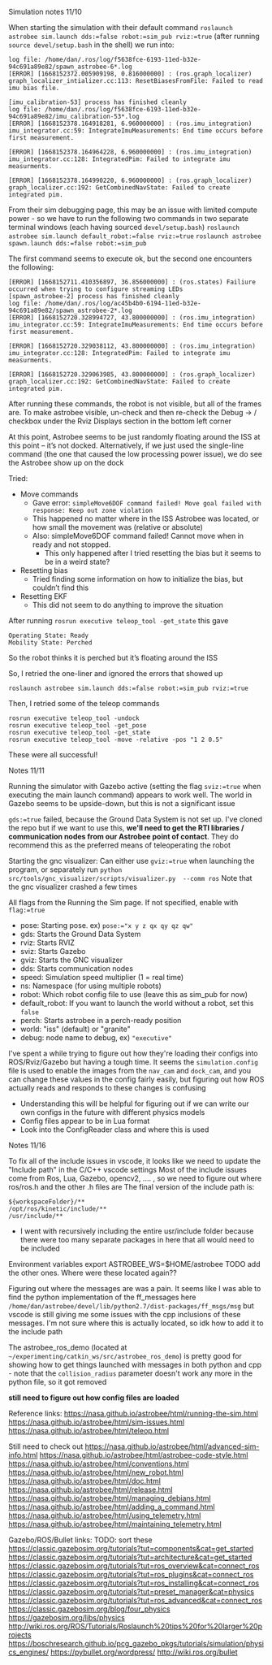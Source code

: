 Simulation notes 11/10

When starting the simulation with their default command
`roslaunch astrobee sim.launch dds:=false robot:=sim_pub rviz:=true`
(after running `source devel/setup.bash` in the shell)
we run into:
```
log file: /home/dan/.ros/log/f5638fce-6193-11ed-b32e-94c691a89e82/spawn_astrobee-6*.log
[ERROR] [1668152372.005909198, 0.816000000] : (ros.graph_localizer) graph_localizer_intializer.cc:113: ResetBiasesFromFile: Failed to read imu bias file.

[imu_calibration-53] process has finished cleanly
log file: /home/dan/.ros/log/f5638fce-6193-11ed-b32e-94c691a89e82/imu_calibration-53*.log
[ERROR] [1668152378.164918281, 6.960000000] : (ros.imu_integration) imu_integrator.cc:59: IntegrateImuMeasurements: End time occurs before first measurement.

[ERROR] [1668152378.164964228, 6.960000000] : (ros.imu_integration) imu_integrator.cc:128: IntegratedPim: Failed to integrate imu measurments.

[ERROR] [1668152378.164990220, 6.960000000] : (ros.graph_localizer) graph_localizer.cc:192: GetCombinedNavState: Failed to create integrated pim.
```

From their sim debugging page, this may be an issue with limited compute power - so we have to run the following two commands in two separate terminal windows (each having sourced `devel/setup.bash`)
`roslaunch astrobee sim.launch default_robot:=false rviz:=true`
`roslaunch astrobee spawn.launch dds:=false robot:=sim_pub`

The first command seems to execute ok, but the second one encounters the following:
```
[ERROR] [1668152711.410356897, 36.856000000] : (ros.states) Failiure occurred when trying to configure streaming LEDs
[spawn_astrobee-2] process has finished cleanly
log file: /home/dan/.ros/log/ac45b4b0-6194-11ed-b32e-94c691a89e82/spawn_astrobee-2*.log
[ERROR] [1668152720.328994727, 43.800000000] : (ros.imu_integration) imu_integrator.cc:59: IntegrateImuMeasurements: End time occurs before first measurement.

[ERROR] [1668152720.329038112, 43.800000000] : (ros.imu_integration) imu_integrator.cc:128: IntegratedPim: Failed to integrate imu measurments.

[ERROR] [1668152720.329063985, 43.800000000] : (ros.graph_localizer) graph_localizer.cc:192: GetCombinedNavState: Failed to create integrated pim.
```
After running these commands, the robot is not visible, but all of the frames are. To make astrobee visible, un-check and then re-check the Debug → / checkbox under the Rviz Displays section in the bottom left corner

At this point, Astrobee seems to be just randomly floating around the ISS at this point – it’s not docked. Alternatively, if we just used the single-line command (the one that caused the low processing power issue), we do see the Astrobee show up on the dock

Tried:
- Move commands
    - Gave error: `simpleMove6DOF command failed! Move goal failed with response: Keep out zone violation`
    - This happened no matter where in the ISS Astrobee was located, or how small the movement was (relative or absolute)
    - Also: simpleMove6DOF command failed! Cannot move when in ready and not stopped.
        - This only happened after I tried resetting the bias but it seems to be in a weird state?
- Resetting bias
    - Tried finding some information on how to initialize the bias, but couldn’t find this
- Resetting EKF
    - This did not seem to do anything to improve the situation


After running `rosrun executive teleop_tool -get_state` this gave
```
Operating State: Ready
Mobility State: Perched
```

So the robot thinks it is perched but it’s floating around the ISS

So, I retried the one-liner and ignored the errors that showed up

`roslaunch astrobee sim.launch dds:=false robot:=sim_pub rviz:=true`

Then, I retried some of the teleop commands
```
rosrun executive teleop_tool -undock
rosrun executive teleop_tool -get_pose
rosrun executive teleop_tool -get_state
rosrun executive teleop_tool -move -relative -pos "1 2 0.5"
```

These were all successful!


Notes 11/11

Running the simulator with Gazebo active (setting the flag `sviz:=true` when executing the main launch command) appears to work well. The world in Gazebo seems to be upside-down, but this is not a significant issue

`gds:=true` failed, because the Ground Data System is not set up. I've cloned the repo but if we want to use this, **we'll need to get the RTI libraries / communication nodes from our Astrobee point of contact**. They do recommend this as the preferred means of teleoperating the robot

Starting the gnc visualizer: Can either use `gviz:=true` when launching the program, or separately run `python src/tools/gnc_visualizer/scripts/visualizer.py  --comm ros` 
Note that the gnc visualizer crashed a few times


All flags from the Running the Sim page. If not specified, enable with `flag:=true`
- pose: Starting pose. ex) `pose:="x y z qx qy qz qw"`
- gds: Starts the Ground Data System
- rviz: Starts RVIZ
- sviz: Starts Gazebo
- gviz: Starts the GNC visualizer
- dds: Starts communication nodes
- speed: Simulation speed multiplier (1 = real time)
- ns: Namespace (for using multiple robots)
- robot: Which robot config file to use (leave this as sim_pub for now)
- default_robot: If you want to launch the world without a robot, set this `false`
- perch: Starts astrobee in a perch-ready position
- world: "iss" (default) or "granite"
- debug: node name to debug, ex) `"executive"`

I've spent a while trying to figure out how they're loading their configs into ROS/Rviz/Gazebo but having a tough time. 
It seems the `simulation.config` file is used to enable the images from the `nav_cam` and `dock_cam`, and you can change these values in the config fairly easily, but figuring out how ROS actually reads and responds to these changes is confusing
- Understanding this will be helpful for figuring out if we can write our own configs in the future with different physics models
- Config files appear to be in Lua format
- Look into the ConfigReader class and where this is used


Notes 11/16

To fix all of the include issues in vscode, it looks like we need to update the "Include path" in the C/C++ vscode settings
Most of the include issues come from Ros, Lua, Gazebo, opencv2, .... , so we need to figure out where ros/ros.h and the other .h files are
The final version of the include path is:
```
${workspaceFolder}/**
/opt/ros/kinetic/include/**
/usr/include/**
```
- I went with recursively including the entire usr/include folder because there were too many separate packages in here that all would need to be included

Environment variables
export ASTROBEE_WS=$HOME/astrobee
TODO add the other ones. Where were these located again??

Figuring out where the messages are was a pain. It seems like I was able to find the python implementation of the ff_messages here `/home/dan/astrobee/devel/lib/python2.7/dist-packages/ff_msgs/msg` but vscode is still giving me some issues with the cpp inclusions of these messages. I'm not sure where this is actually located, so idk how to add it to the include path

The astrobee_ros_demo (located at `~/experimenting/catkin_ws/src/astrobee_ros_demo`) is pretty good for showing how to get things launched with messages in both python and cpp - note that the `collision_radius` parameter doesn't work any more in the python file, so it got removed

**still need to figure out how config files are loaded**


Reference links:
https://nasa.github.io/astrobee/html/running-the-sim.html
https://nasa.github.io/astrobee/html/sim-issues.html
https://nasa.github.io/astrobee/html/teleop.html


Still need to check out
https://nasa.github.io/astrobee/html/advanced-sim-info.html
https://nasa.github.io/astrobee/html/astrobee-code-style.html
https://nasa.github.io/astrobee/html/conventions.html
https://nasa.github.io/astrobee/html/new_robot.html
https://nasa.github.io/astrobee/html/doc.html
https://nasa.github.io/astrobee/html/release.html
https://nasa.github.io/astrobee/html/managing_debians.html
https://nasa.github.io/astrobee/html/adding_a_command.html
https://nasa.github.io/astrobee/html/using_telemetry.html
https://nasa.github.io/astrobee/html/maintaining_telemetry.html

Gazebo/ROS/Bullet links:
TODO: sort these
https://classic.gazebosim.org/tutorials?tut=components&cat=get_started
https://classic.gazebosim.org/tutorials?tut=architecture&cat=get_started
https://classic.gazebosim.org/tutorials?tut=ros_overview&cat=connect_ros
https://classic.gazebosim.org/tutorials?tut=ros_plugins&cat=connect_ros
https://classic.gazebosim.org/tutorials?tut=ros_installing&cat=connect_ros
https://classic.gazebosim.org/tutorials?tut=preset_manager&cat=physics
https://classic.gazebosim.org/tutorials?tut=ros_advanced&cat=connect_ros
https://classic.gazebosim.org/blog/four_physics
https://gazebosim.org/libs/physics
http://wiki.ros.org/ROS/Tutorials/Roslaunch%20tips%20for%20larger%20projects
https://boschresearch.github.io/pcg_gazebo_pkgs/tutorials/simulation/physics_engines/
https://pybullet.org/wordpress/
http://wiki.ros.org/bullet
